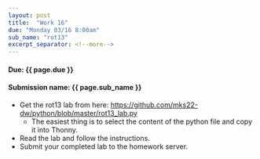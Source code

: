 ```yaml
---
layout: post
title:  "Work 16"
due: "Monday 03/16 8:00am"
sub_name: "rot13"
excerpt_separator: <!--more-->
---
```


#### Due: {{ page.due }}

#### Submission name: {{ page.sub_name }}
<!--more-->

* Get the rot13 lab from here: <https://github.com/mks22-dw/python/blob/master/rot13_lab.py>
  * The easiest thing is to select the content of the python file and copy it into Thonny.
* Read the lab and follow the instructions.
* Submit your completed lab to the homework server.
